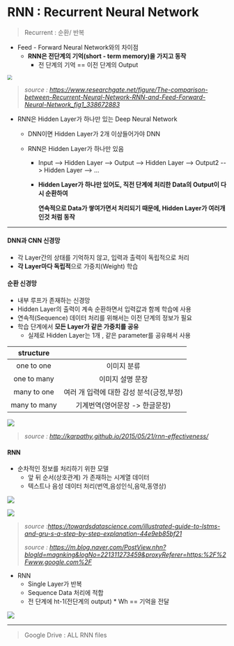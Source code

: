 # RNN : Recurrent Neural Network

> Recurrent : 순환/ 반복

* Feed - Forward Neural Network와의 차이점
  * **RNN은 전단계의 기억(short - term memory)을 가지고 동작**
    * 전 단계의 기억 == 이전 단계의 Output

<img src="https://www.researchgate.net/publication/338672883/figure/fig1/AS:864764884422656@1583187423806/The-comparison-between-Recurrent-Neural-Network-RNN-and-Feed-Forward-Neural-Network.jpg" style="zoom:67%;" />

> *source : https://www.researchgate.net/figure/The-comparison-between-Recurrent-Neural-Network-RNN-and-Feed-Forward-Neural-Network_fig1_338672883*

* RNN은 Hidden Layer가 하나만 있는 Deep Neural Network

  * DNN이면 Hidden Layer가 2개 이상들어가야 DNN

  * RNN은 Hidden Layer가 하나만 있음

    * Input --> Hidden Layer --> Output --> Hidden Layer --> Output2 --> Hidden Layer --> ...

    * **Hidden Layer가 하나만 있어도, 직전 단계에 처리한 Data의 Output이 다시 순환하여**

      **연속적으로 Data가 쌓여가면서 처리되기 때문에, Hidden Layer가 여러개 인것 처럼 동작**

---

#### DNN과 CNN 신경망

* 각 Layer간의 상태를 기억하지 않고, 입력과 출력이 독립적으로 처리
* **각 Layer마다 독립적**으로 가중치(Weight) 학습

#### 순환 신경망

* 내부 루프가 존재하는 신경망
* Hidden Layer의 출력이 계속 순환하면서 입력값과 함께 학습에 사용
* 연속적(Sequence) 데이터 처리를 위해서는 이전 단계의 정보가 필요
* 학습 단계에서 **모든 Layer가 같은 가중치를 공유**
  * 실제로 Hidden Layer는 1개 , 같은 parameter를 공유해서 사용

|  structure   |                                          |
| :----------: | :--------------------------------------: |
|  one to one  |               이미지 분류                |
| one to many  |             이미지 설명 문장             |
| many to one  | 여러 개 입력에 대한 감성 분석(긍정,부정) |
| many to many |      기계번역(영어문장 -> 한글문장)      |

![](http://karpathy.github.io/assets/rnn/diags.jpeg)

> *source : http://karpathy.github.io/2015/05/21/rnn-effectiveness/*



#### RNN

* 순차적인 정보를 처리하기 위한 모델
  * 앞 뒤 순서(상호관계) 가 존재하는 시계열 데이터
  * 텍스트나 음성 데이터 처리(번역,음성인식,음악,동영상)

![](C:\Users\samsung\Desktop\rnncell.PNG)

![](https://miro.medium.com/max/700/1*WMnFSJHzOloFlJHU6fVN-g.gif)

> *source :https://towardsdatascience.com/illustrated-guide-to-lstms-and-gru-s-a-step-by-step-explanation-44e9eb85bf21*
>
> *source : https://m.blog.naver.com/PostView.nhn?blogId=magnking&logNo=221311273459&proxyReferer=https:%2F%2Fwww.google.com%2F*



* RNN
  * Single Layer가 반복
  * Sequence Data 처리에 적합
  * 전 단계에 ht-1(전단계의 output) * Wh == 기억을 전달

![](C:\Users\samsung\Desktop\rnntanh.PNG)

---

> Google Drive : ALL RNN files

